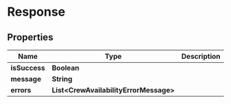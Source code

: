 

# Response

## Properties

Name | Type | Description | Notes
------------ | ------------- | ------------- | -------------
**isSuccess** | **Boolean** |  |  [optional]
**message** | **String** |  |  [optional]
**errors** | **List&lt;CrewAvailabilityErrorMessage&gt;** |  |  [optional]



